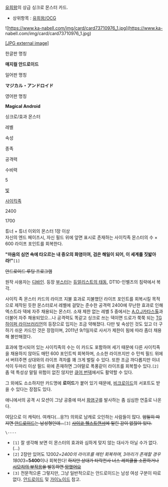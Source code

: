 [유희왕](%EC%9C%A0%ED%9D%AC%EC%99%95.md)의 상급 싱크로 몬스터 카드.  

  * 상위항목 : [유희왕/OCG](%EC%9C%A0%ED%9D%AC%EC%99%95/OCG.md)

![https://www.ka-nabell.com/img/card/card73710976_1.jpg](https://www.ka-
nabell.com/img/card/card73710976_1.jpg)

[[JPG external image]](https://www.ka-nabell.com/img/card/card73710976_1.jpg)

한글판 명칭

**매지컬 안드로이드**

일어판 명칭

**マジカル・アンドロイド**

영어판 명칭

**Magical Android**

싱크로/효과 몬스터

레벨

속성

종족

공격력

수비력

5

[빛](%EB%B9%9B.md)

[사이킥족](%EC%82%AC%EC%9D%B4%ED%82%A5%EC%A1%B1.md)

2400

1700

튜너 + 튜너 이외의 몬스터 1장 이상  
자신의 엔드 페이즈시, 자신 필드 위에 앞면 표시로 존재하는 사이킥족 몬스터의 수 × 600 라이프 포인트를 회복한다.

**"마음의 심연 속에 타오르는 내 증오의 화염이여, 검은 해일이 되어, 이 세계를 짓밟아라!"**`[1]`
  
<del>안드로이드 루팅 프로그램</del>

원작 사용자는 [디바인](%EB%94%94%EB%B0%94%EC%9D%B8.md). 등장
[부스터](%EB%B6%80%EC%8A%A4%ED%84%B0.md)는 [듀얼리스트의 태동](%EB%93%80%EC%96%BC%EB%A6%AC%EC%8A%A4%ED%8A%B8%EC%9D%98%20%ED%83%9C%EB%8F%99.md), DT10-인벨즈의 침략에서 복각.

사이킥 족 몬스터 카드의 라이프 지불 효과로 지불했던 라이프 포인트를 회복시킬 목적으로 제작된 듯한 몬스터로서 레벨에 걸맞는 준수한 공격력
2400에 무난한 효과로 인해 엑스트라 덱에 자주 채용되는 몬스터. 소재 제한 없는 레벨 5 중에서는 [A.O.J카타스톨](A.O.J%20%EC%B9%B4%ED%83%80%EC%8A%A4%ED%86%A8.md)과 더불어 자주 채용되었으...나
공격력도 똑같고 싱크로 쓰는 덱이면 드로가 쭉쭉 되는 [TG 하이퍼 라이브러리언](TG%20%ED%95%98%EC%9D%B4%ED%8D%BC%20%EB%9D%BC%EC%9D%B4%EB%B8%8C%EB%9F%AC%EB%A6%AC%EC%96%B8.md)의 등장으로 입지는 조금
약해졌다. 다만 빛 속성인 것도 있고 더 구하기 쉬운 카드인 것은 장점이며, 2011년 9/1일자로 사서가 제한이 됨에 따라 좀더 채용해
볼만해졌다.

효과에 명시되어 있는 사이킥족의 수는 이 카드도 포함하여 세기 때문에 다른 사이킥족을 채용하지 않아도 매턴 600 포인트씩 회복하며, 소소한
라이프지만 수 턴씩 필드 위에서 버텨주면 상대와의 라이프 격차를 꽤 크게 벌릴 수 있다. 또한 조금 까다롭지만 이녀석이 두마리 이상 필드
위에 존재하면 그야말로 폭풍같이 라이프를 회복할수 있다.`[2]` 좀 덱 특성상 말릴 위험이 없진 않지만 [큐어 번덱](%ED%81%90%EC%96%B4%20%EB%B2%88%20%EB%8D%B1.md)에서도 활약할 수 있다.

그 외에도 소소하지만 카드명에 **로이드**가 붙어 있기 때문에,
[비크로이드](%EB%B9%84%ED%81%AC%EB%A1%9C%EC%9D%B4%EB%93%9C.md)의 서포트도 받을 수 있다는
장점도 있다.

애니에서의 공격 시 모션이 그냥 공중에 떠서 [화염구](%ED%99%94%EC%97%BC%EA%B5%AC.md)를 발사하는 좀 심심한
연출로 나온다.

여담으로 이 캐릭터. 여캐다(...응?!) 의외로 남캐로 오인하는 사람들이 많다. <del>엄밀히 따지면
[안드로이드](%EC%95%88%EB%93%9C%EB%A1%9C%EC%9D%B4%EB%93%9C.md)는
남성형인데...</del>`[3]` <del>[사이코 헬스트랜서](%EC%82%AC%EC%9D%B4%EC%BD%94%20%ED%97%AC%EC%8A%A4%ED%8A%B8%EB%9E%9C%EC%84%9C.md)에 밀린 감이 없잖아 있다.</del>

`\----`

  * `[1]` 잘 생각해 보면 이 몬스터의 효과와 심하게 맞지 않는 대사가 아닐 수가 없다.(…)
  * `[2]` 2장만 있어도 1200*2=2400의 라이프를 매턴 회복하며, 3마리가 존재할 경우 1800*3=**5400**이나 회복한다! <del>하지만 상대가 타락천사 너스 레피큘을 소환하거나 [시모치의 부작용](%EC%8B%9C%EB%AA%A8%EC%B9%98%EC%9D%98%20%EB%B6%80%EC%9E%91%EC%9A%A9.md)을 발동하면 [망했어요](%EB%A7%9D%ED%96%88%EC%96%B4%EC%9A%94.md)</del>
  * `[3]` 전문적으론 그렇지만, 그냥 일반적으로는 안드로이드는 남성 여성 구분이 따로 없다. [안드로이드](%EC%95%88%EB%93%9C%EB%A1%9C%EC%9D%B4%EB%93%9C.md) 및 [가이노이드](%EA%B0%80%EC%9D%B4%EB%85%B8%EC%9D%B4%EB%93%9C.md) 참고.

